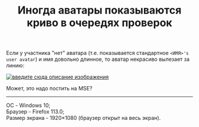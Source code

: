 ﻿---
title: "Иногда аватары показываются криво в очередях проверок"
se.owner.user_id: 507426
se.owner.display_name: "wchistow"
se.owner.link: "https://ru.meta.stackoverflow.com/users/507426/wchistow"
se.link: "https://ru.meta.stackoverflow.com/questions/12774/%d0%98%d0%bd%d0%be%d0%b3%d0%b4%d0%b0-%d0%b0%d0%b2%d0%b0%d1%82%d0%b0%d1%80%d1%8b-%d0%bf%d0%be%d0%ba%d0%b0%d0%b7%d1%8b%d0%b2%d0%b0%d1%8e%d1%82%d1%81%d1%8f-%d0%ba%d1%80%d0%b8%d0%b2%d0%be-%d0%b2-%d0%be%d1%87%d0%b5%d1%80%d0%b5%d0%b4%d1%8f%d1%85-%d0%bf%d1%80%d0%be%d0%b2%d0%b5%d1%80%d0%be%d0%ba"
se.question_id: 12774
se.post_type: question
---
<p>Если у участника &quot;нет&quot; аватара (т.е. показывается стандартное <code>&lt;ИМЯ&gt;'s user avatar</code>) и имя довольно длинное, то аватар некрасиво вылезает за линию:</p>
<p><a href="https://i.stack.imgur.com/ShqU2.png" rel="nofollow noreferrer"><img src="https://i.stack.imgur.com/ShqU2.png" alt="введите сюда описание изображения" /></a></p>
<p>Может, это надо постить на MSE?</p>
<hr />
<p>ОС - Windows 10;<br />
Браузер - Firefox 113.0;<br />
Размер экрана - 1920×1080 (браузер открыт на весь экран).</p>
